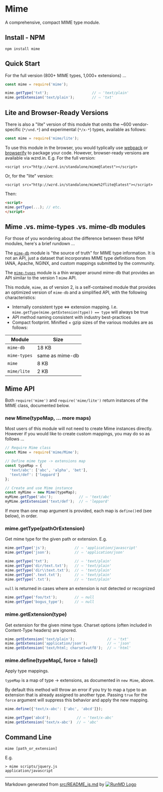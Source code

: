 # Mime

A comprehensive, compact MIME type module.

## Install - NPM
```
npm install mime
```

## Quick Start

For the full version (800+ MIME types, 1,000+ extensions) ...

```javascript
const mime = require('mime');

mime.getType('txt');                    // ⇨ 'text/plain'
mime.getExtension('text/plain');        // ⇨ 'txt'

```

## Lite and Browser-Ready Versions

There is also a "lite" version of this module that omits the ~600
vendor-specific (`*/vnd.*`) and experimental (`*/x-*`) types, available as
follows:

```javascript
const mime = require('mime/lite');
```

To use this module in the browser, you would typlically use
[webpack](https://webpack.github.io/) or [browserify](http://browserify.org/) to
package your code.  However, browser-ready versions are available via wzrd.in.
E.g. For the full version:

    <script src="http://wzrd.in/standalone/mime@latest"></script>

Or, for the "lite" version:

    <script src="http://wzrd.in/standalone/mime%2flite@latest"></script>

Then:

```html
<script>
mime.getType(...); // etc.
</script>
```

## Mime .vs. mime-types .vs. mime-db modules

For those of you wondering about the difference between these NPM modules,
here's a brief rundown ...

The [`mime-db`](https://github.com/jshttp/mime-db) module is "the source of
truth" for MIME type information.  It is not an API, just a dataset that
incorporates MIME type definitions from IANA, Apache, NGINX, and custom mappings
submitted by the community.

The [`mime-types`](https://github.com/jshttp/mime-types) module is a thin
wrapper around mime-db that provides an API similar to the version 1 `mime` API.

This module, `mime`, as of version 2, is a self-contained module that provides
an optimized version of `mime-db` and a simplified API, with the following
characteristics:

* Internally consistent type &hArr; extension mapping. I.e.
`mime.getType(mime.getExtension(type)) == type` will always be true
* API method naming consistent with industry best-practices
* Compact footprint.  Minified + gzip sizes of the various modules are as
follows:

Module | Size
--- | ---
`mime-db`  | 18 KB
`mime-types` | same as mime-db
`mime` | 8 KB
`mime/lite` | 2 KB

## Mime API

Both `require('mime')` and `require('mime/lite')` return instances of the MIME
class, documented below.

### new Mime(typeMap, ... more maps)

Most users of this module will not need to create Mime instances directly.
However if you would like to create custom mappings, you may do so as follows
...

```javascript
// Require Mime class
const Mime = require('mime/Mime');

// Define mime type -> extensions map
const typeMap = {
  'text/abc': ['abc', 'alpha', 'bet'],
  'text/def': ['leppard']
};

// Create and use Mime instance
const myMime = new Mime(typeMap);
myMime.getType('abc');            // ⇨ 'text/abc'
myMime.getExtension('text/def');  // ⇨ 'leppard'

```

If more than one map argument is provided, each map is `define()`ed (see below), in order.

### mime.getType(pathOrExtension)

Get mime type for the given path or extension.  E.g.

```javascript
mime.getType('js');             // ⇨ 'application/javascript'
mime.getType('json');           // ⇨ 'application/json'

mime.getType('txt');            // ⇨ 'text/plain'
mime.getType('dir/text.txt');   // ⇨ 'text/plain'
mime.getType('dir\\text.txt');  // ⇨ 'text/plain'
mime.getType('.text.txt');      // ⇨ 'text/plain'
mime.getType('.txt');           // ⇨ 'text/plain'

```

`null` is returned in cases where an extension is not detected or recognized

```javascript
mime.getType('foo/txt');        // ⇨ null
mime.getType('bogus_type');     // ⇨ null

```

### mime.getExtension(type)
Get extension for the given mime type.  Charset options (often included in
Content-Type headers) are ignored.

```javascript
mime.getExtension('text/plain');               // ⇨ 'txt'
mime.getExtension('application/json');         // ⇨ 'json'
mime.getExtension('text/html; charset=utf8');  // ⇨ 'html'

```

### mime.define(typeMap[, force = false])

Apply type mappings.

`typeMap` is a map of type -> extensions, as documented in `new Mime`, above.

By default this method will throw an error if you try to map a type to an
extension that is already assigned to another type.  Passing `true` for the
`force` argument will suppress this behavior and apply the new mapping.

```javascript
mime.define({'text/x-abc': ['abc', 'abcd']});

mime.getType('abcd');            // ⇨ 'text/x-abc'
mime.getExtension('text/x-abc')  // ⇨ 'abc'

```

## Command Line

    mime [path_or_extension]

E.g.

    > mime scripts/jquery.js
    application/javascript

----
Markdown generated from [src/README_js.md](src/README_js.md) by [![RunMD Logo](http://i.imgur.com/h0FVyzU.png)](https://github.com/broofa/runmd)